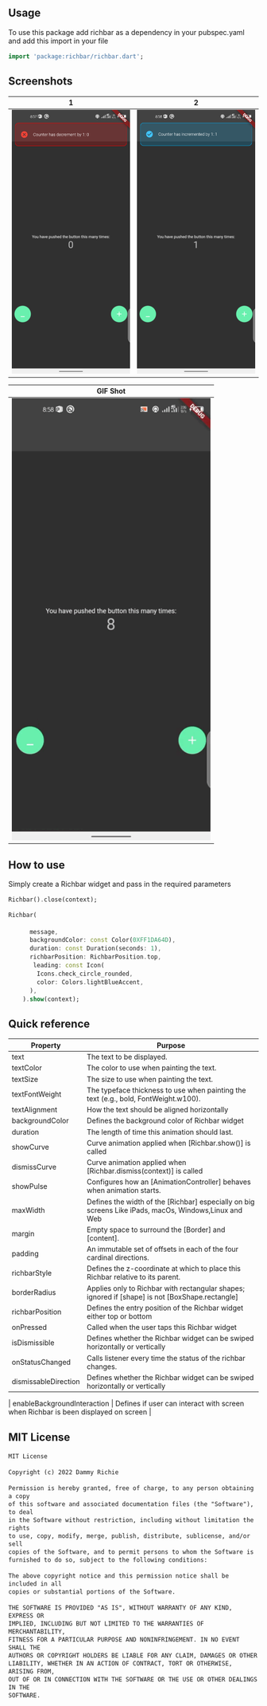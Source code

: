<!--
This README describes the package. If you publish this package to pub.dev,
this README's contents appear on the landing page for your package.

For information about how to write a good package README, see the guide for
[writing package pages](https://dart.dev/guides/libraries/writing-package-pages).

For general information about developing packages, see the Dart guide for
[creating packages](https://dart.dev/guides/libraries/create-library-packages)
and the Flutter guide for
[developing packages and plugins](https://flutter.dev/developing-packages).
-->

## Usage

To use this package add richbar as a dependency in your pubspec.yaml and add this import in your file

```dart
import 'package:richbar/richbar.dart';
```

## Screenshots

 | 1 | 2|
|------|-------|
|<img src="screenshots/screenshot_1.png" width="400">|<img src="screenshots/screenshot_2.png" width="400">|


 | GIF Shot | 
|------|
|<img src="screenshots/screenshot_3.gif" width="400">|


## How to use

Simply create a Richbar widget and pass in the required parameters



```dart
Richbar().close(context);
```


```dart
Richbar(
      
      message,
      backgroundColor: const Color(0XFF1DA64D),
      duration: const Duration(seconds: 1),
      richbarPosition: RichbarPosition.top,
       leading: const Icon(
        Icons.check_circle_rounded,
        color: Colors.lightBlueAccent,
      ),
    ).show(context);
```


## Quick reference

| Property        |  Purpose                                                                                                   |
| --------------- | --------------------------------------------------------------------------------------------------------------------------------------- |
| text           | The text to be displayed.   | textSize   | The size to use when painting the text.                                                                                                          |
| textColor  | The color to use when painting the text.                                                |
| textSize   | The size to use when painting the text.                                                                                           |
| textFontWeight | The typeface thickness to use when painting the text (e.g., bold, FontWeight.w100).                                                                                              |
| textAlignment  | How the text should be aligned horizontally                                                                             |                                                                                            |
| backgroundColor | Defines the background color of Richbar widget                                                                                                              |
| duration        | The length of time this animation should last.                                                                         |
| showCurve       | Curve animation applied when [Richbar.show()] is called                                                                                  |
| dismissCurve    | Curve animation applied when [Richbar.dismiss(context)] is called                                                                                  |
| showPulse       | Configures how an [AnimationController] behaves when animation starts.                                                                     |
| maxWidth        | Defines the width of the [Richbar] especially on big screens     Like iPads, macOs, Windows,Linux and Web                                                                                  |
| margin          | Empty space to surround the [Border] and [content].                                                                                  |
| padding         | An immutable set of offsets in each of the four cardinal directions.
| richbarStyle    |    Defines the z-coordinate at which to place this Richbar relative to its parent.
| borderRadius |   Applies only to Richbar with rectangular shapes; ignored if [shape] is not [BoxShape.rectangle] |                                   |
| richbarPosition |  Defines the entry position of the Richbar widget either top or bottom |                                                       |
| onPressed       | Called when the user taps this Richbar widget                                                                                 |
| isDismissible   | Defines whether the Richbar widget can be swiped horizontally or vertically                                                                        |
| onStatusChanged |    Calls listener every time the status of the richbar changes.                                                                                  |
| dismissableDirection |   Defines whether the Richbar widget can be swiped horizontally or vertically             

| enableBackgroundInteraction |   Defines if user can interact with screen when Richbar is been displayed on screen                                                               |

## MIT License

```
MIT License

Copyright (c) 2022 Dammy Richie

Permission is hereby granted, free of charge, to any person obtaining a copy
of this software and associated documentation files (the "Software"), to deal
in the Software without restriction, including without limitation the rights
to use, copy, modify, merge, publish, distribute, sublicense, and/or sell
copies of the Software, and to permit persons to whom the Software is
furnished to do so, subject to the following conditions:

The above copyright notice and this permission notice shall be included in all
copies or substantial portions of the Software.

THE SOFTWARE IS PROVIDED "AS IS", WITHOUT WARRANTY OF ANY KIND, EXPRESS OR
IMPLIED, INCLUDING BUT NOT LIMITED TO THE WARRANTIES OF MERCHANTABILITY,
FITNESS FOR A PARTICULAR PURPOSE AND NONINFRINGEMENT. IN NO EVENT SHALL THE
AUTHORS OR COPYRIGHT HOLDERS BE LIABLE FOR ANY CLAIM, DAMAGES OR OTHER
LIABILITY, WHETHER IN AN ACTION OF CONTRACT, TORT OR OTHERWISE, ARISING FROM,
OUT OF OR IN CONNECTION WITH THE SOFTWARE OR THE USE OR OTHER DEALINGS IN THE
SOFTWARE.
```
